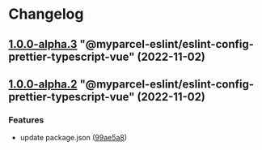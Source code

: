 # Changelog

<!-- MONODEPLOY:BELOW -->

## [1.0.0-alpha.3](https://github/myparcelnl/eslint/compare/@myparcel-eslint/eslint-config-prettier-typescript-vue@1.0.0-alpha.2...@myparcel-eslint/eslint-config-prettier-typescript-vue@1.0.0-alpha.3) "@myparcel-eslint/eslint-config-prettier-typescript-vue" (2022-11-02)




## [1.0.0-alpha.2](https://github/myparcelnl/eslint/compare/@myparcel-eslint/eslint-config-prettier-typescript-vue@1.0.0-alpha.1...@myparcel-eslint/eslint-config-prettier-typescript-vue@1.0.0-alpha.2) "@myparcel-eslint/eslint-config-prettier-typescript-vue" (2022-11-02)


### Features

* update package.json ([99ae5a8](https://github/myparcelnl/eslint/commit/99ae5a866389101f92e0b7ea077306d9dabb44e4))


